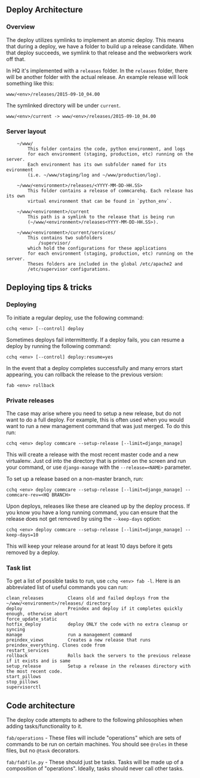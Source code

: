 ## Deploy Architecture

### Overview

The deploy utilizes symlinks to implement an atomic deploy. This means that during a deploy, we have a folder to build up a release candidate. When that deploy succeeds, we symlink to that release and the webworkers work off that.

In HQ it's implemented with a `releases` folder. In the `releases` folder, there will be another folder with the actual release. An example release will look something like this:
```
www/<env>/releases/2015-09-10_04.00
```
The symlinked directory will be under `current`. 
```
www/<env>/current -> www/<env>/releases/2015-09-10_04.00
```

### Server layout

```
    ~/www/
        This folder contains the code, python environment, and logs
        for each environment (staging, production, etc) running on the server.
        Each environment has its own subfolder named for its evironment
        (i.e. ~/www/staging/log and ~/www/production/log).

    ~/www/<environment>/releases/<YYYY-MM-DD-HH.SS>
        This folder contains a release of commcarehq. Each release has its own
        virtual environment that can be found in `python_env`.

    ~/www/<environment>/current
        This path is a symlink to the release that is being run
        (~/www/<environment>/releases<YYYY-MM-DD-HH.SS>).

    ~/www/<environment>/current/services/
        This contains two subfolders
            /supervisor/
        which hold the configurations for these applications
        for each environment (staging, production, etc) running on the server.
        Theses folders are included in the global /etc/apache2 and
        /etc/supervisor configurations.

```

## Deploying tips & tricks

### Deploying

To initiate a regular deploy, use the following command:

```
cchq <env> [--control] deploy
```

Sometimes deploys fail intermittently. If a deploy fails, you can resume a deploy by running the following command:

```
cchq <env> [--control] deploy:resume=yes
```

In the event that a deploy completes successfully and many errors start appearing, you can rollback the release to the previous version:

```
fab <env> rollback
```

### Private releases

The case may arise where you need to setup a new release, but do not want to do a full deploy. For example, this is often used when you would want to run a new management command that was just merged. To do this run:
```
cchq <env> deploy commcare --setup-release [--limit=django_manage]
```

This will create a release with the most recent master code and a new virtualenv. Just cd into the directory that
is printed on the screen and run your command, or use `django-manage` with the `--release=<NAME>` parameter.

To set up a release based on a non-master branch, run:

```
cchq <env> deploy commcare --setup-release [--limit=django_manage] --commcare-rev=<HQ BRANCH>
```

Upon deploys, releases like these are cleaned up by the deploy process. If you know you have a long running command, you can ensure that the release does not get removed by using the `--keep-days` option:

```
cchq <env> deploy commcare --setup-release [--limit=django_manage] --keep-days=10
```

This will keep your release around for at least 10 days before it gets removed by a deploy.

### Task list

To get a list of possible tasks to run, use `cchq <env> fab -l`. Here is an abbreviated list of useful commands you can run:

```
clean_releases         Cleans old and failed deploys from the ~/www/<environment>/releases/ directory
deploy                 Preindex and deploy if it completes quickly enough, otherwise abort
force_update_static
hotfix_deploy          deploy ONLY the code with no extra cleanup or syncing
manage                 run a management command
preindex_views         Creates a new release that runs preindex_everything. Clones code from
restart_services
rollback               Rolls back the servers to the previous release if it exists and is same
setup_release          Setup a release in the releases directory with the most recent code.
start_pillows
stop_pillows
supervisorctl
```

## Code architecture

The deploy code attempts to adhere to the following philosophies when adding tasks/functionality to it.

`fab/operations` - These files will include "operations" which are sets of commands to be run on certain machines. You should see `@roles` in these files, but no `@task` decorators.

`fab/fabfile.py` - These should just be tasks. Tasks will be made up of a composition of "operations". Ideally, tasks should never call other tasks.
